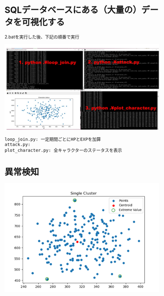 # SQLデータベースにある（大量の）データを可視化する

2.batを実行した後、下記の順番で実行

<img src="gamen.jpg">

<pre>
loop_join.py: 一定期間ごとにHPとEXPを加算
attack.py: 
plot_character.py: 全キャラクターのステータスを表示
</pre>

# 異常検知

<img src="km.png">
